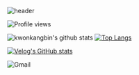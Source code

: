 ![header](https://capsule-render.vercel.app/api?type=waving&color=FFA500&height=200&descAlign=50&fontAlign=50&section=header&text=KWON_KANGBIN&fontSize=65&fontColor=2E2E2E&animation=twinkling)  

![Profile views](https://gpvc.arturio.dev/kwonkangbin)

![kwonkangbin's github stats](https://github-readme-stats.vercel.app/api?username=kwonkangbin&show_icons=true)
[![Top Langs](https://github-readme-stats.vercel.app/api/top-langs/?username=kwonkangbin&layout=compact)](https://github.com/anuraghazra/github-readme-stats)

[![Velog's GitHub stats](https://velog-readme-stats.vercel.app/api?name=kbk282655)](https://velog.io/@kbk282655)

<img alt="Gmail" src 
="https://img.shields.io/badge/kbk282655@gmail.com-EA4335.svg?&style=for-the-badge&logo=Gmail&logoColor=white"/>

<a href="https://www.instagram.com/vin060331/" target="_blank">
